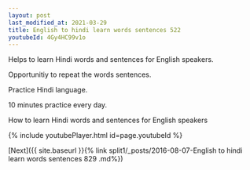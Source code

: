 ```yaml
---
layout: post
last_modified_at: 2021-03-29
title: English to hindi learn words sentences 522 
youtubeId: 4Gy4HC99v1o
---
```

 
 
Helps to learn Hindi words and sentences for English speakers.

Opportunitiy to repeat the words sentences. 

Practice Hindi language. 
 
10 minutes practice every day. 
 
How to learn Hindi words and sentences for English speakers 
 
{% include youtubePlayer.html id=page.youtubeId %}
 
 
[Next]({{ site.baseurl }}{% link  split1/_posts/2016-08-07-English to hindi learn words sentences 829 .md%})
 
